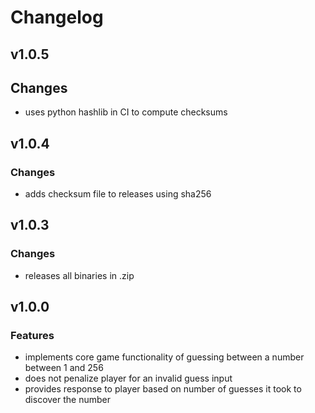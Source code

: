 # Changelog
## v1.0.5
## Changes
- uses python hashlib in CI to compute checksums

## v1.0.4
### Changes
- adds checksum file to releases using sha256

## v1.0.3
### Changes
- releases all binaries in .zip

## v1.0.0
### Features
- implements core game functionality of guessing between a number between 1 and 256
- does not penalize player for an invalid guess input
- provides response to player based on number of guesses it took to discover the number